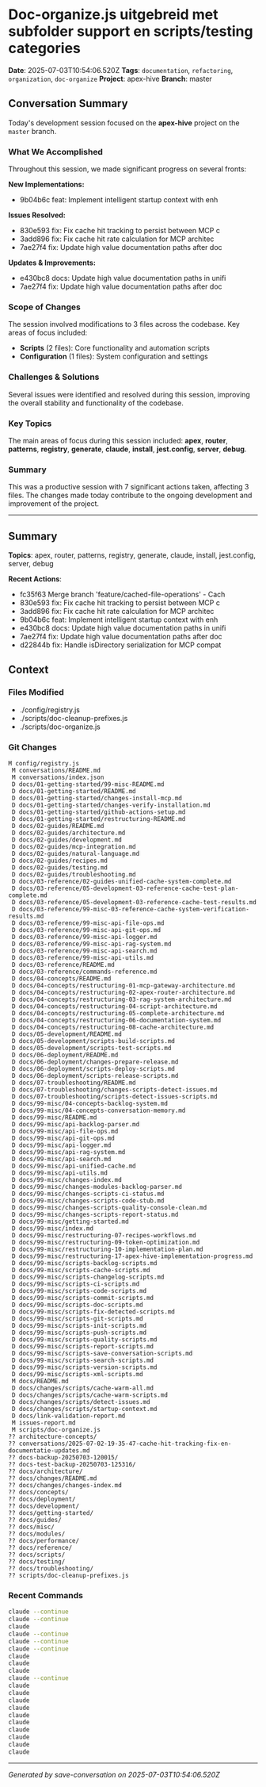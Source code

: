 # Doc-organize.js uitgebreid met subfolder support en scripts/testing categories

**Date**: 2025-07-03T10:54:06.520Z
**Tags**: `documentation`, `refactoring`, `organization`, `doc-organize`
**Project**: apex-hive
**Branch**: master

## Conversation Summary

Today's development session focused on the **apex-hive** project on the `master` branch.

### What We Accomplished

Throughout this session, we made significant progress on several fronts:

**New Implementations:**
- 9b04b6c feat: Implement intelligent startup context with enh

**Issues Resolved:**
- 830e593 fix: Fix cache hit tracking to persist between MCP c
- 3add896 fix: Fix cache hit rate calculation for MCP architec
- 7ae27f4 fix: Update high value documentation paths after doc

**Updates & Improvements:**
- e430bc8 docs: Update high value documentation paths in unifi
- 7ae27f4 fix: Update high value documentation paths after doc

### Scope of Changes

The session involved modifications to 3 files across the codebase. Key areas of focus included:

- **Scripts** (2 files): Core functionality and automation scripts
- **Configuration** (1 files): System configuration and settings

### Challenges & Solutions

Several issues were identified and resolved during this session, improving the overall stability and functionality of the codebase.

### Key Topics

The main areas of focus during this session included: **apex**, **router**, **patterns**, **registry**, **generate**, **claude**, **install**, **jest.config**, **server**, **debug**.

### Summary

This was a productive session with 7 significant actions taken, affecting 3 files. The changes made today contribute to the ongoing development and improvement of the project.

---

## Summary

**Topics**: apex, router, patterns, registry, generate, claude, install, jest.config, server, debug

**Recent Actions**:
- fc35f63 Merge branch 'feature/cached-file-operations' - Cach
- 830e593 fix: Fix cache hit tracking to persist between MCP c
- 3add896 fix: Fix cache hit rate calculation for MCP architec
- 9b04b6c feat: Implement intelligent startup context with enh
- e430bc8 docs: Update high value documentation paths in unifi
- 7ae27f4 fix: Update high value documentation paths after doc
- d22844b fix: Handle isDirectory serialization for MCP compat

## Context

### Files Modified

- ./config/registry.js
- ./scripts/doc-cleanup-prefixes.js
- ./scripts/doc-organize.js

### Git Changes

```
M config/registry.js
 M conversations/README.md
 M conversations/index.json
 D docs/01-getting-started/99-misc-README.md
 D docs/01-getting-started/README.md
 D docs/01-getting-started/changes-install-mcp.md
 D docs/01-getting-started/changes-verify-installation.md
 D docs/01-getting-started/github-actions-setup.md
 D docs/01-getting-started/restructuring-README.md
 D docs/02-guides/README.md
 D docs/02-guides/architecture.md
 D docs/02-guides/development.md
 D docs/02-guides/mcp-integration.md
 D docs/02-guides/natural-language.md
 D docs/02-guides/recipes.md
 D docs/02-guides/testing.md
 D docs/02-guides/troubleshooting.md
 D docs/03-reference/02-guides-unified-cache-system-complete.md
 D docs/03-reference/05-development-03-reference-cache-test-plan-complete.md
 D docs/03-reference/05-development-03-reference-cache-test-results.md
 D docs/03-reference/99-misc-03-reference-cache-system-verification-results.md
 D docs/03-reference/99-misc-api-file-ops.md
 D docs/03-reference/99-misc-api-git-ops.md
 D docs/03-reference/99-misc-api-logger.md
 D docs/03-reference/99-misc-api-rag-system.md
 D docs/03-reference/99-misc-api-search.md
 D docs/03-reference/99-misc-api-utils.md
 D docs/03-reference/README.md
 D docs/03-reference/commands-reference.md
 D docs/04-concepts/README.md
 D docs/04-concepts/restructuring-01-mcp-gateway-architecture.md
 D docs/04-concepts/restructuring-02-apex-router-architecture.md
 D docs/04-concepts/restructuring-03-rag-system-architecture.md
 D docs/04-concepts/restructuring-04-script-architecture.md
 D docs/04-concepts/restructuring-05-complete-architecture.md
 D docs/04-concepts/restructuring-06-documentation-system.md
 D docs/04-concepts/restructuring-08-cache-architecture.md
 D docs/05-development/README.md
 D docs/05-development/scripts-build-scripts.md
 D docs/05-development/scripts-test-scripts.md
 D docs/06-deployment/README.md
 D docs/06-deployment/changes-prepare-release.md
 D docs/06-deployment/scripts-deploy-scripts.md
 D docs/06-deployment/scripts-release-scripts.md
 D docs/07-troubleshooting/README.md
 D docs/07-troubleshooting/changes-scripts-detect-issues.md
 D docs/07-troubleshooting/scripts-detect-issues-scripts.md
 D docs/99-misc/04-concepts-backlog-system.md
 D docs/99-misc/04-concepts-conversation-memory.md
 D docs/99-misc/README.md
 D docs/99-misc/api-backlog-parser.md
 D docs/99-misc/api-file-ops.md
 D docs/99-misc/api-git-ops.md
 D docs/99-misc/api-logger.md
 D docs/99-misc/api-rag-system.md
 D docs/99-misc/api-search.md
 D docs/99-misc/api-unified-cache.md
 D docs/99-misc/api-utils.md
 D docs/99-misc/changes-index.md
 D docs/99-misc/changes-modules-backlog-parser.md
 D docs/99-misc/changes-scripts-ci-status.md
 D docs/99-misc/changes-scripts-code-stub.md
 D docs/99-misc/changes-scripts-quality-console-clean.md
 D docs/99-misc/changes-scripts-report-status.md
 D docs/99-misc/getting-started.md
 D docs/99-misc/index.md
 D docs/99-misc/restructuring-07-recipes-workflows.md
 D docs/99-misc/restructuring-09-token-optimization.md
 D docs/99-misc/restructuring-10-implementation-plan.md
 D docs/99-misc/restructuring-17-apex-hive-implementation-progress.md
 D docs/99-misc/scripts-backlog-scripts.md
 D docs/99-misc/scripts-cache-scripts.md
 D docs/99-misc/scripts-changelog-scripts.md
 D docs/99-misc/scripts-ci-scripts.md
 D docs/99-misc/scripts-code-scripts.md
 D docs/99-misc/scripts-commit-scripts.md
 D docs/99-misc/scripts-doc-scripts.md
 D docs/99-misc/scripts-fix-detected-scripts.md
 D docs/99-misc/scripts-git-scripts.md
 D docs/99-misc/scripts-init-scripts.md
 D docs/99-misc/scripts-push-scripts.md
 D docs/99-misc/scripts-quality-scripts.md
 D docs/99-misc/scripts-report-scripts.md
 D docs/99-misc/scripts-save-conversation-scripts.md
 D docs/99-misc/scripts-search-scripts.md
 D docs/99-misc/scripts-version-scripts.md
 D docs/99-misc/scripts-xml-scripts.md
 M docs/README.md
 D docs/changes/scripts/cache-warm-all.md
 D docs/changes/scripts/cache-warm-scripts.md
 D docs/changes/scripts/detect-issues.md
 D docs/changes/scripts/startup-context.md
 D docs/link-validation-report.md
 M issues-report.md
 M scripts/doc-organize.js
?? architecture-concepts/
?? conversations/2025-07-02-19-35-47-cache-hit-tracking-fix-en-documentatie-updates.md
?? docs-backup-20250703-120015/
?? docs-test-backup-20250703-125316/
?? docs/architecture/
?? docs/changes/README.md
?? docs/changes/changes-index.md
?? docs/concepts/
?? docs/deployment/
?? docs/development/
?? docs/getting-started/
?? docs/guides/
?? docs/misc/
?? docs/modules/
?? docs/performance/
?? docs/reference/
?? docs/scripts/
?? docs/testing/
?? docs/troubleshooting/
?? scripts/doc-cleanup-prefixes.js
```

### Recent Commands

```bash
claude --continue
claude --continue
claude
claude --continue
claude --continue
claude --continue
claude
claude
claude
claude --continue
claude
claude
claude
claude
claude
claude
claude
claude
claude
                                                            claude
```

---

*Generated by save-conversation on 2025-07-03T10:54:06.520Z*
